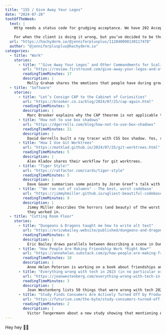 ```yaml
---
title: "155 / Give Away Your Legos"
date: "2024-07-28"
tootOfTheWeek:
  text: |
    Http needs a status code for grudging acceptance. We have 202 Accepted. We need 222 Tolerated.

    For when the client is doing it wrong, but you’ve decided to be the bigger person and deal with it anyway.
  url: "https://hachyderm.io/@jenniferplusplus/112840098130117478"
  author: "@jenniferplusplus@hachyderm.io"
categories:
  - title: "Work"
    stories:
      - title: "‘Give Away Your Legos’ and Other Commandments for Scaling Startups"
        url: "https://review.firstround.com/give-away-your-legos-and-other-commandments-for-scaling-startups/"
        readingTimeMinutes: 17
        description: |
          Molly Graham shares the emotions that people have during growth phases, and how to deal with them. _Thanks, Dom!_
  - title: "Software"
    stories:
      - title: "Let’s Consign CAP to the Cabinet of Curiosities"
        url: "https://brooker.co.za/blog/2024/07/25/cap-again.html"
        readingTimeMinutes: 5
        description: |
          Marc Brooker explains why the CAP theorem is not applicable to modern cloud systems.
      - title: "How not to use box shadows"
        url: "https://dgerrells.com/blog/how-not-to-use-box-shadows"
        readingTimeMinutes: 21
        description: |
          David Gerrells built a ray tracer with CSS box shadow. Yes, really.
      - title: "How I Use Git Worktrees"
        url: "https://matklad.github.io/2024/07/25/git-worktrees.html"
        readingTimeMinutes: 5
        description: |
          Alex Kladov shares their workflow for git worktrees.
      - title: "Tiger Style!"
        url: "https://ratfactor.com/cards/tiger-style"
        readingTimeMinutes: 5
        description: |
          Dave Gauer summarises some points by Joran Greef's talk with the same title.
      - title: '"We ran out of columns" - The best, worst codebase'
        url: "https://jimmyhmiller.github.io/ugliest-beautiful-codebase"
        readingTimeMinutes: 9
        description: |
          Jimmy Miller describes the horrors (and beauty) of the worst codebase
          they worked in.
  - title: "Cutting Room Floor"
    stories:
      - title: "Dungeons & Dragons taught me how to write alt text"
        url: "https://ericwbailey.website/published/dungeons-and-dragons-taught-me-how-to-write-alt-text/"
        readingTimeMinutes: 8
        description: |
          Eric Bailey draws parallels between describing a scene in Dungeons & Dragons and working alt text.
      - title: "How People Are Making Friendship Work *Right Now*"
        url: "https://annehelen.substack.com/p/how-people-are-making-friendship"
        readingTimeMinutes: 18
        description: |
          Anne Helen Petersen is working on a book about friendships and shares a glimpse of some of the themes emerging.
      - title: "Everything wrong with tech in 2023 (in no particular order)"
        url: "https://joanwestenberg.com/everything-wrong-with-tech-in-2023-in-no-particular-order"
        readingTimeMinutes: 3
        description: |
          Joan Westenberg lists 50 things that were wrong with tech 2023 (and still are in 2024).
      - title: "Study Finds Consumers Are Actively Turned Off by Products That Use AI"
        url: "https://futurism.com/the-byte/study-consumers-turned-off-products-ai"
        readingTimeMinutes: 2
        description: |
          Victor Tangermann about a new study showing that mentioning AI makes consumers less likely to buy a product.
---
```


Hey hey 🖖🏻
